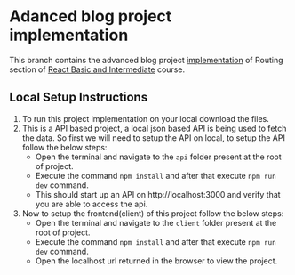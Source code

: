 
# Adanced blog project implementation
This branch contains the advanced blog project [implementation](https://github.com/WebDevSimplified/React-Simplified-Beginner-Projects/tree/main/78-79-advanced-blog-project/before) of Routing section of [React Basic and Intermediate](https://courses.webdevsimplified.com/view/courses/react-simplified-beginner/1764775-routing/5836339-75-basic-routing-project-introduction) course.

## Local Setup Instructions
1. To run this project implementation on your local download the files.
2. This is a API based project, a local json based API is being used to fetch the data. So first we will need to setup the API on local, to setup the API follow the below steps:
   - Open the terminal and navigate to the `api` folder present at the root of project.
   - Execute the command `npm install` and after that execute `npm run dev` command.
   -  This should start up an API on http://localhost:3000 and verify that you are able to access the api.
3. Now to setup the frontend(client) of this project follow the below steps:
   - Open the terminal and navigate to the `client` folder present at the root of project.
   - Execute the command `npm install` and after that execute `npm run dev` command.
   - Open the localhost url returned in the browser to view the project.
